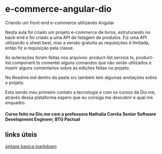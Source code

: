 # e-commerce-angular-dio
Criando um front-end e-commerce utilizando Angular

Nesta aula foi criado um projeto e-commerce de livros, estruturando no back-end e foi criado a uma API de listagem de produtos.
Fiz uma API utilizando o sheet.best, mas a versão gratuita as requisições é limitada, então fiz a requisição pela classe.

As auterações foram feitas nos arquivos: product-list.service.ts, product-list.component.ts comentei alguns comandos que não serão utilizados e inserir alguns comentarios
sobre as edições feitas no projeto.

No Readme.md dentro da pasta src também tem algumas anotações sobre o projeto.

Esta sendo meu primeiro contato a tecnologia e com  os cursos da Dio.me, através dessa plataforma espero que eu consiga me descobrir e qual me enquadro.

#### Curso feito na Dio.me com a professora Nathalia Corrêa Senior Software Development Engineer, BTG Pactual

## links úteis

[sintaxe basica markdown](https://www.dio.me/)


